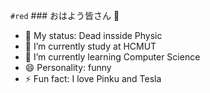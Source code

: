 `#red` ### おはよう皆さん 👋

- 🌻 My status: Dead insside Physic
- 🔭 I’m currently study at HCMUT
- 🌱 I’m currently learning Computer Science
- :smile: Personality: funny
- ⚡ Fun fact: I love Pinku and Tesla
